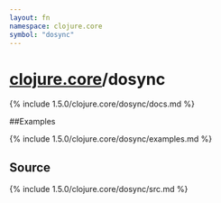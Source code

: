 ```yaml
---
layout: fn
namespace: clojure.core
symbol: "dosync"
---
```


# [clojure.core](../)/dosync

{% include 1.5.0/clojure.core/dosync/docs.md %}

##Examples

{% include 1.5.0/clojure.core/dosync/examples.md %}
## Source
{% include 1.5.0/clojure.core/dosync/src.md %}

